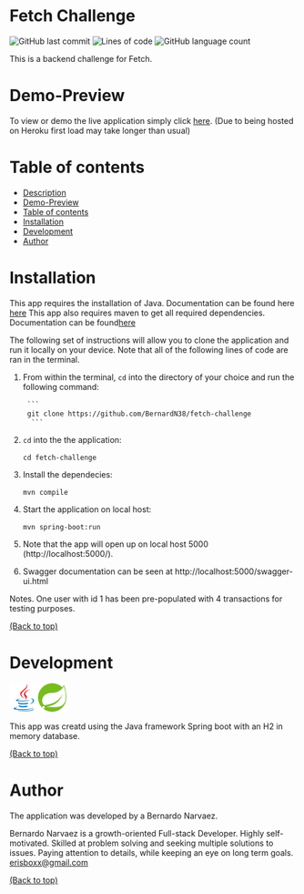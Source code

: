 # Fetch Challenge


![GitHub last commit](https://img.shields.io/github/last-commit/bernardn38/fetch-challenge)
![Lines of code](https://img.shields.io/tokei/lines/github/bernardn38/fetch-challenge)
![GitHub language count](https://img.shields.io/github/languages/count/bernardn38/fetch-challenge?color=red)

This is a backend challenge for Fetch.

# Demo-Preview
To view or demo the live application simply click [here](https://young-brook-14242.herokuapp.com/swagger-ui/index.html).
(Due to being hosted on Heroku first load may take longer than usual)

# Table of contents
- [Description](#Fetch)
- [Demo-Preview](#demo-preview)
- [Table of contents](#table-of-contents)
- [Installation](#installation)
- [Development](#development)
- [Author](#author)

# Installation

This app requires the installation of Java. Documentation can be found here [here](https://www.java.com/en/download/help/download_options.html)
This app also requires maven to get all required dependencies. Documentation can be found[here](https://maven.apache.org/install.html)


The following set of instructions will allow you to clone the application and run it locally on your device. Note that all of the following lines of code are ran in the terminal.

1. From within the terminal, `cd` into the directory of your choice and run the following command:

        ```
        git clone https://github.com/BernardN38/fetch-challenge
         ```

2. `cd` into the the application: 
	
	```
	cd fetch-challenge
	```

3. Install the dependecies:

	```
	mvn compile
	```
	
4. Start the application on local host:

	```
	mvn spring-boot:run
	```
	
5. Note that the app will open up on local host 5000 (http://localhost:5000/). 
6. Swagger documentation can be seen at http://localhost:5000/swagger-ui.html

Notes.
One user with id 1 has been pre-populated with 4 transactions for testing purposes. 

	
[(Back to top)](#table-of-contents)



# Development




<img src="https://raw.githubusercontent.com/devicons/devicon/1119b9f84c0290e0f0b38982099a2bd027a48bf1/icons/java/java-original.svg" alt="Java Logo" height="50px" width="50px"><img src="https://raw.githubusercontent.com/devicons/devicon/1119b9f84c0290e0f0b38982099a2bd027a48bf1/icons/spring/spring-original.svg" alt="Spring Logo" height="50px" width="50px">

This app was creatd using the Java framework Spring boot with an H2 in memory database.




[(Back to top)](#table-of-contents)

# Author

The application was developed by a Bernardo Narvaez.

Bernardo Narvaez is a growth-oriented Full-stack Developer. Highly self-motivated. Skilled at problem solving and seeking multiple solutions to issues. Paying attention to details, while keeping an eye on long term goals.
[erisboxx@gmail.com](erisboxx@gmail.com)

[(Back to top)](#table-of-contents)
